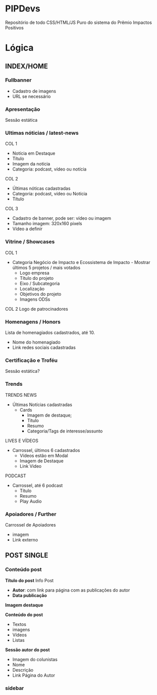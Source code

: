 # PIPDevs

Repositório de todo CSS/HTML/JS Puro do sistema do Prêmio Impactos Positivos

# Lógica
## INDEX/HOME

### Fullbanner
 - Cadastro de imagens
 - URL se necessário

### Apresentação
Sessão estática

### Ultimas nóticias / latest-news
COL 1
- Notícia em Destaque
- Título
- Imagem da notícia
- Categoria: podcast, vídeo ou notícia

COL 2
- Últimas nóticas cadastradas
- Categoria: podcast, vídeo ou Notícia
- Título

COL 3
- Cadastro de banner, pode ser: vídeo ou imagem
- Tamanho imagem: 320x160 pixels
- Vídeo a definir

### Vitrine / Showcases

COL 1
- Categoria Negócio de Impacto e Ecossistema de Impacto - Mostrar últimos 5 projetos / mais votados
    - Logo empresa
    - Título do projeto
    - Eixo / Subcategoria
    - Localização
    - Objetivos do projeto
    - Imagens ODSs

COL 2
    Logo de patrocinadores

### Homenagens / Honors

Lista de homenagiados cadastrados, até 10.
- Nome do homenagiado
- Link redes sociais cadastradas

### Certificação e Troféu

Sessão estática?

### Trends
TRENDS NEWS
- Últimas Notícias cadastradas
    - Cards
        - Imagem de destaque;
        - Título
        - Resumo
        - Categoria/Tags de interesse/assunto

LIVES E VÍDEOS
- Carrossel, últimos 6 cadastrados
    - Vídeos estão em Modal
    - Imagem de Destaque
    - Link Video

PODCAST
- Carrossel, até 6 podcast
    - Título
    - Resumo
    - Play Audio

### Apoiadores / Further

Carrossel de Apoiadores
- imagem
- Link externo
    


## POST SINGLE

### Conteúdo post
**Título do post**
Info Post
- **Autor**: com link para página com as publicações do autor
- **Data publicação**

**Imagem destaque**

**Conteúdo do post**
- Textos
- imagens
- Vídeos
- Listas

**Sessão autor do post**
- Imagem do colunistas
- Nome
- Descrição
- Link Página do Autor

### sidebar


